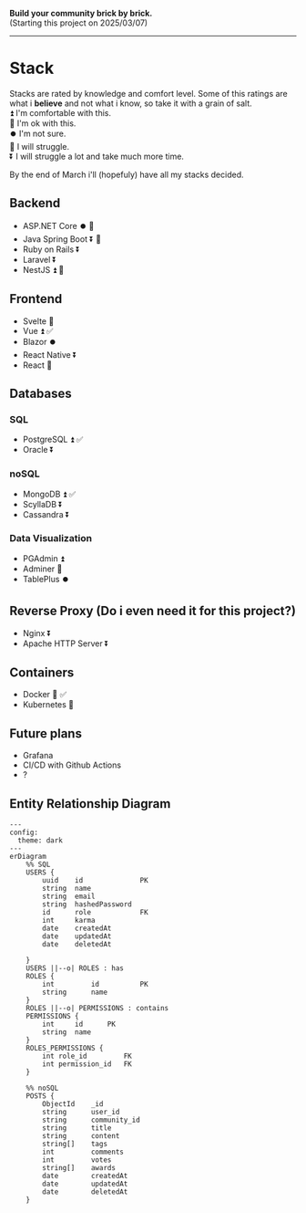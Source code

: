 **Build your community brick by brick.** \
(Starting this project on 2025/03/07)

---
# Stack
Stacks are rated by knowledge and comfort level. Some of this ratings are what i **believe** and not what i know, so take it with a grain of salt. \
⏫ I'm comfortable with this. \
🔼 I'm ok with this. \
⏺️ I'm not sure. \
🔽 I will struggle. \
⏬ I will struggle a lot and take much more time.

By the end of March i'll (hopefuly) have all my stacks decided.

## Backend
- ASP.NET Core ⏺️ 🥇
- Java Spring Boot ⏬ 🥈
- Ruby on Rails ⏬
- Laravel ⏬
- NestJS ⏫ 🥉

## Frontend
- Svelte 🔼
- Vue ⏫️ ✅
- Blazor ⏺️
- React Native ⏬
- React 🔽

## Databases
### SQL
- PostgreSQL ⏫ ✅
- Oracle ⏬

### noSQL
- MongoDB ⏫ ✅
- ScyllaDB ⏬
- Cassandra ⏬

### Data Visualization
- PGAdmin ⏫ 
- Adminer 🔼
- TablePlus ⏺️

## Reverse Proxy (Do i even need it for this project?)
- Nginx ⏬
- Apache HTTP Server ⏬

## Containers
- Docker 🔼 ✅
- Kubernetes 🔽

## Future plans
- Grafana
- CI/CD with Github Actions
- ?

## Entity Relationship Diagram
```mermaid
---
config:
  theme: dark
---
erDiagram
    %% SQL
    USERS {
        uuid    id              PK
        string  name
        string  email
        string  hashedPassword
        id      role            FK
        int     karma
        date    createdAt
        date    updatedAt
        date    deletedAt
        
    }
    USERS ||--o| ROLES : has
    ROLES {
        int         id          PK
        string      name
    }
    ROLES ||--o| PERMISSIONS : contains
    PERMISSIONS {
        int     id      PK
        string  name
    }
    ROLES_PERMISSIONS {
        int role_id         FK
        int permission_id   FK
    }

    %% noSQL
    POSTS {
        ObjectId    _id
        string      user_id
        string      community_id
        string      title
        string      content
        string[]    tags
        int         comments
        int         votes
        string[]    awards
        date        createdAt
        date        updatedAt
        date        deletedAt
    }
```
